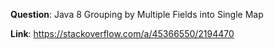 **Question**: Java 8 Grouping by Multiple Fields into Single Map

**Link**: https://stackoverflow.com/a/45366550/2194470
